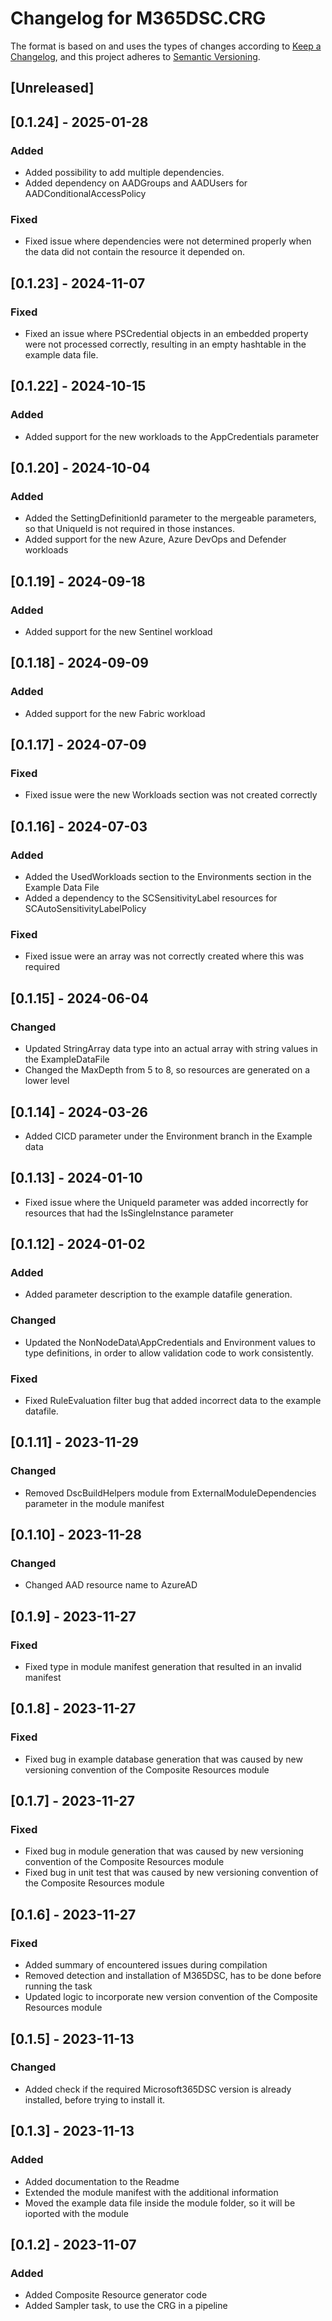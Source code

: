# Changelog for M365DSC.CRG

The format is based on and uses the types of changes according to [Keep a Changelog](https://keepachangelog.com/en/1.0.0/),
and this project adheres to [Semantic Versioning](https://semver.org/spec/v2.0.0.html).

## [Unreleased]

## [0.1.24] - 2025-01-28

### Added

- Added possibility to add multiple dependencies.
- Added dependency on AADGroups and AADUsers for AADConditionalAccessPolicy

### Fixed

- Fixed issue where dependencies were not determined properly when the data did
  not contain the resource it depended on.

## [0.1.23] - 2024-11-07

### Fixed

- Fixed an issue where PSCredential objects in an embedded property were
  not processed correctly, resulting in an empty hashtable in the example
  data file.

## [0.1.22] - 2024-10-15

### Added

- Added support for the new workloads to the AppCredentials parameter

## [0.1.20] - 2024-10-04

### Added

- Added the SettingDefinitionId parameter to the mergeable parameters, so that UniqueId
  is not required in those instances.
- Added support for the new Azure, Azure DevOps and Defender workloads

## [0.1.19] - 2024-09-18

### Added

- Added support for the new Sentinel workload

## [0.1.18] - 2024-09-09

### Added

- Added support for the new Fabric workload

## [0.1.17] - 2024-07-09

### Fixed

- Fixed issue were the new Workloads section was not created correctly

## [0.1.16] - 2024-07-03

### Added

- Added the UsedWorkloads section to the Environments section in the Example Data File
- Added a dependency to the SCSensitivityLabel resources for SCAutoSensitivityLabelPolicy

### Fixed

- Fixed issue were an array was not correctly created where this was required

## [0.1.15] - 2024-06-04

### Changed

- Updated StringArray data type into an actual array with string values in the ExampleDataFile
- Changed the MaxDepth from 5 to 8, so resources are generated on a lower level

## [0.1.14] - 2024-03-26

- Added CICD parameter under the Environment branch in the Example data

## [0.1.13] - 2024-01-10

- Fixed issue where the UniqueId parameter was added incorrectly for resources that had the IsSingleInstance parameter

## [0.1.12] - 2024-01-02

### Added

- Added parameter description to the example datafile generation.

### Changed

- Updated the NonNodeData\AppCredentials and Environment values to type definitions, in order to allow validation code to work consistently.

### Fixed

- Fixed RuleEvaluation filter bug that added incorrect data to the example datafile.

## [0.1.11] - 2023-11-29

### Changed

- Removed DscBuildHelpers module from ExternalModuleDependencies parameter in the module manifest

## [0.1.10] - 2023-11-28

### Changed

- Changed AAD resource name to AzureAD

## [0.1.9] - 2023-11-27

### Fixed

- Fixed type in module manifest generation that resulted in an invalid manifest

## [0.1.8] - 2023-11-27

### Fixed

- Fixed bug in example database generation that was caused by new versioning convention of the Composite Resources module

## [0.1.7] - 2023-11-27

### Fixed

- Fixed bug in module generation that was caused by new versioning convention of the Composite Resources module
- Fixed bug in unit test that was caused by new versioning convention of the Composite Resources module

## [0.1.6] - 2023-11-27

### Fixed

- Added summary of encountered issues during compilation
- Removed detection and installation of M365DSC, has to be done before running the task
- Updated logic to incorporate new version convention of the Composite Resources module

## [0.1.5] - 2023-11-13

### Changed

- Added check if the required Microsoft365DSC version is already installed, before trying to install it.

## [0.1.3] - 2023-11-13

### Added

- Added documentation to the Readme
- Extended the module manifest with the additional information
- Moved the example data file inside the module folder, so it will be ioported with the module

## [0.1.2] - 2023-11-07

### Added

- Added Composite Resource generator code
- Added Sampler task, to use the CRG in a pipeline
